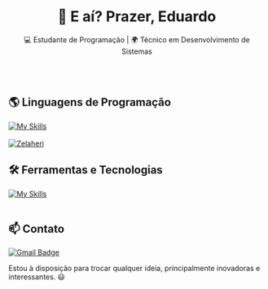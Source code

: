 <h1 align="center">👋 E aí? Prazer, Eduardo</h1>

<p align="center">
  💻 Estudante de Programação | 🌍 Técnico em Desenvolvimento de Sistemas
</p><br><br>

<!--
Já realizei/Have done:
 - Web Development (vanilla JS
 - Discord bot (lua/discordia)
 - Android app (Kotlin)
 -->

## 🌎 Linguagens de Programação
[![My Skills](https://skillicons.dev/icons?i=js,c,java,kotlin,lua)](https://skillicons.dev)<br><br>
[![Zelaheri](https://github-readme-stats.vercel.app/api/top-langs/?username=Zelaheri&hide=html&layout=compact&theme=radical)](https://github.com/zelaheri/)

## 🛠️ Ferramentas e Tecnologias
[![My Skills](https://skillicons.dev/icons?i=vscode,idea,androidstudio,mysql,figma,git,github)](https://skillicons.dev)<br><br>

## 📫 Contato
[![Gmail Badge](https://img.shields.io/badge/-jecod31@gmail.com-006bed?style=flat-square&logo=Gmail&logoColor=white&link=mailto:{SeuEmail})](mailto:{SeuEmail})

Estou à disposição para trocar qualquer ideia, principalmente inovadoras e interessantes. 😃 <br><br>
